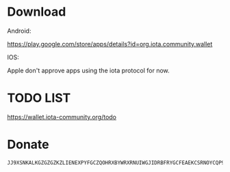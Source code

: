 # Download
Android:

https://play.google.com/store/apps/details?id=org.iota.community.wallet

IOS:

Apple don't approve apps using the iota protocol for now.
# TODO LIST
https://wallet.iota-community.org/todo
# Donate
	JJ9XSNKALKGZGZGZKZLIENEXPYFGCZQOHRXBYWRXRNUIWGJIDRBFRYGCFEAEKCSRNOYCQP9HFZDFKOWZDFDFOFVFGW
